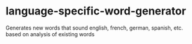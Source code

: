 # language-specific-word-generator
Generates new words that sound english, french, german, spanish, etc. based on analysis of existing words
